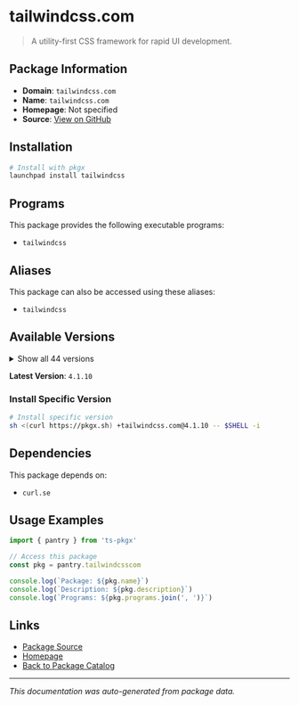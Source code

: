 # tailwindcss.com

> A utility-first CSS framework for rapid UI development.

## Package Information

- **Domain**: `tailwindcss.com`
- **Name**: `tailwindcss.com`
- **Homepage**: Not specified
- **Source**: [View on GitHub](https://github.com/pkgxdev/pantry/tree/main/projects/tailwindcss.com/package.yml)

## Installation

```bash
# Install with pkgx
launchpad install tailwindcss
```

## Programs

This package provides the following executable programs:

- `tailwindcss`

## Aliases

This package can also be accessed using these aliases:

- `tailwindcss`

## Available Versions

<details>
<summary>Show all 44 versions</summary>

- `4.1.10`, `4.1.9`, `4.1.8`, `4.1.7`, `4.1.6`
- `4.1.5`, `4.1.4`, `4.1.3`, `4.1.2`, `4.1.1`
- `4.1.0`, `4.0.17`, `4.0.16`, `4.0.15`, `4.0.14`
- `4.0.13`, `4.0.12`, `4.0.11`, `4.0.10`, `4.0.9`
- `4.0.8`, `4.0.7`, `4.0.6`, `4.0.5`, `4.0.4`
- `4.0.3`, `4.0.2`, `4.0.1`, `4.0.0`, `3.4.17`
- `3.4.16`, `3.4.15`, `3.4.14`, `3.4.13`, `3.4.12`
- `3.4.11`, `3.4.10`, `3.4.9`, `3.4.8`, `3.4.7`
- `3.4.6`, `3.4.5`, `3.4.4`, `3.4.3`

</details>

**Latest Version**: `4.1.10`

### Install Specific Version

```bash
# Install specific version
sh <(curl https://pkgx.sh) +tailwindcss.com@4.1.10 -- $SHELL -i
```

## Dependencies

This package depends on:

- `curl.se`

## Usage Examples

```typescript
import { pantry } from 'ts-pkgx'

// Access this package
const pkg = pantry.tailwindcsscom

console.log(`Package: ${pkg.name}`)
console.log(`Description: ${pkg.description}`)
console.log(`Programs: ${pkg.programs.join(', ')}`)
```

## Links

- [Package Source](https://github.com/pkgxdev/pantry/tree/main/projects/tailwindcss.com/package.yml)
- [Homepage](#)
- [Back to Package Catalog](../package-catalog.md)

---

*This documentation was auto-generated from package data.*
